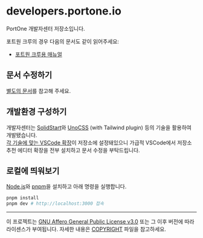 # developers.portone.io

PortOne 개발자센터 저장소입니다.

포트원 크루의 경우 다음의 문서도 같이 읽어주세요:

- [포트원 크루용 매뉴얼](./PORTONE_CREW.md)

## 문서 수정하기

[별도의 문서](./DOCS_GUIDE.md)를 참고해 주세요.

## 개발환경 구성하기

개발자센터는 [SolidStart][]와 [UnoCSS][] (with Tailwind plugin) 등의 기술을 활용하여 개발됐습니다.\
[각 기술에 맞는 VSCode 확장](./.vscode/extensions.json)이 저장소에 설정돼있으니 가급적 VSCode에서 저장소 추천 에디터 확장을 전부 설치하고 문서 수정을 부탁드립니다.

[SolidStart]: https://docs.solidjs.com/solid-start
[UnoCSS]: https://unocss.dev/

## 로컬에 띄워보기

[Node.js][]와 [pnpm][]을 설치하고 아래 명령을 실행합니다.

[Node.js]: https://nodejs.org/en
[pnpm]: https://pnpm.io/

```sh
pnpm install
pnpm dev # http://localhost:3000 접속
```

--------

이 프로젝트는 [GNU Affero General Public License v3.0] 또는 그 이후 버전에 따라 라이센스가 부여됩니다. 자세한 내용은 [COPYRIGHT] 파일을 참고하세요.

[GNU Affero General Public License v3.0]: LICENSE
[COPYRIGHT]: COPYRIGHT
